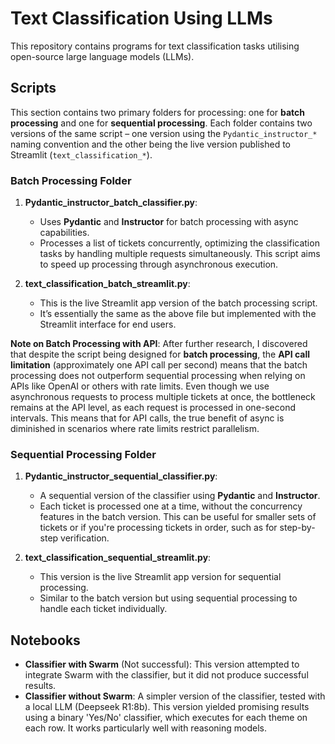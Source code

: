# Text Classification Using LLMs
This repository contains programs for text classification tasks utilising open-source large language models (LLMs).

## Scripts

This section contains two primary folders for processing: one for **batch processing** and one for **sequential processing**. Each folder contains two versions of the same script – one version using the `Pydantic_instructor_*` naming convention and the other being the live version published to Streamlit (`text_classification_*`).

### **Batch Processing Folder**
1. **Pydantic_instructor_batch_classifier.py**:
   - Uses **Pydantic** and **Instructor** for batch processing with async capabilities.
   - Processes a list of tickets concurrently, optimizing the classification tasks by handling multiple requests simultaneously. This script aims to speed up processing through asynchronous execution.

2. **text_classification_batch_streamlit.py**:
   - This is the live Streamlit app version of the batch processing script.
   - It’s essentially the same as the above file but implemented with the Streamlit interface for end users.

**Note on Batch Processing with API**: After further research, I discovered that despite the script being designed for **batch processing**, the **API call limitation** (approximately one API call per second) means that the batch processing does not outperform sequential processing when relying on APIs like OpenAI or others with rate limits. Even though we use asynchronous requests to process multiple tickets at once, the bottleneck remains at the API level, as each request is processed in one-second intervals. This means that for API calls, the true benefit of async is diminished in scenarios where rate limits restrict parallelism. 

### **Sequential Processing Folder**
1. **Pydantic_instructor_sequential_classifier.py**:
   - A sequential version of the classifier using **Pydantic** and **Instructor**.
   - Each ticket is processed one at a time, without the concurrency features in the batch version. This can be useful for smaller sets of tickets or if you're processing tickets in order, such as for step-by-step verification.

2. **text_classification_sequential_streamlit.py**:
   - This version is the live Streamlit app version for sequential processing.
   - Similar to the batch version but using sequential processing to handle each ticket individually.


## Notebooks

- **Classifier with Swarm** (Not successful): This version attempted to integrate Swarm with the classifier, but it did not produce successful results.
- **Classifier without Swarm**: A simpler version of the classifier, tested with a local LLM (Deepseek R1:8b). This version yielded promising results using a binary 'Yes/No' classifier, which executes for each theme on each row. It works particularly well with reasoning models.
